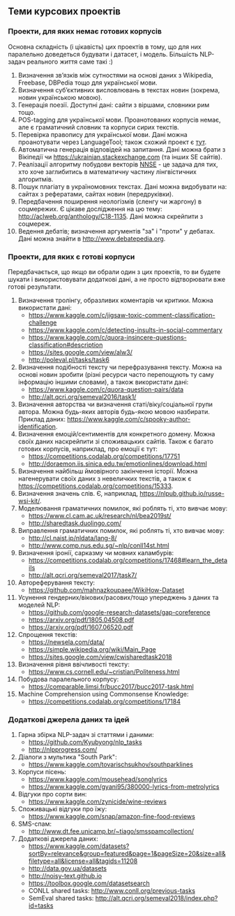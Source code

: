 ## Теми курсових проектів

### Проекти, для яких немає готових корпусів

Основна складність (і цікавість) цих проектів в тому, що для них паралельно доведеться будувати і датасет, і модель. Більшість NLP-задач реального життя саме такі :)

1. Визначення зв’язків між сутностями на основі даних з Wikipedia, Freebase, DBPedia тощо для української мови.
2. Визначення суб’єктивних висловлювань в текстах новин (зокрема, новин українською мовою).
3. Генерація поезії. Доступні дані: сайти з віршами, словники рим тощо.
4. POS-tagging для української мови. Проанотованих корпусів немає, але є граматичний словник та корпуси сирих текстів.
5. Перевірка правопису для української мови. Дані можна проанотувати через LanguageTool; також схожий проект є [тут](https://github.com/khrystyna-skopyk/ukr_spell_check).
6. Автоматична генерація відповідей на запитання. Дані можна брати з Вікіпедії чи https://ukrainian.stackexchange.com (та інших SE сайтів).
7. Реалізації алгоритму побудови векторів [NNSE](https://www.ncbi.nlm.nih.gov/pmc/articles/PMC4497373/) - це задача для тих, хто хоче заглибитись в математичну частину лінгвістичних алгоритмів.
8. Пошук плагіату в україномовних текстах. Дані можна видобувати на: сайтах з рефератами, сайтах новин (передруківки).
9. Передбачення поширення неологізмів (сленгу чи жаргону) в соцмережих. Є цікаве дослідження на цю тему: http://aclweb.org/anthology/C18-1135. Дані можна скрейпити з соцмереж.
10. Ведення дебатів; визначення аргументів "за" і "проти" у дебатах. Дані можна знайти в http://www.debatepedia.org.

### Проекти, для яких є готові корпуси

Передбачається, що якщо ви обрали один з цих проектів, то ви будете шукати і використовувати додаткові дані, а не просто відтворювати вже готові результати.

1. Визначення тролінгу, образливих коментарів чи критики. Можна використати дані:
    - https://www.kaggle.com/c/jigsaw-toxic-comment-classification-challenge
    - https://www.kaggle.com/c/detecting-insults-in-social-commentary
    - https://www.kaggle.com/c/quora-insincere-questions-classification#description
    - https://sites.google.com/view/alw3/
    - http://poleval.pl/tasks/task6
2. Визначення подібності тексту чи перефразування тексту. Можна на основі новин зробити (різні ресурси часто перепощують ту саму інформацію іншими словами), а також використати дані:
    - https://www.kaggle.com/c/quora-question-pairs/data
    - http://alt.qcri.org/semeval2016/task1/
3. Визначення авторства чи визначення статі/віку/соціальної групи автора. Можна будь-яких авторів будь-якою мовою назбирати. Приклад даних: https://www.kaggle.com/c/spooky-author-identification.
4. Визначення емоцій/сентиментів для конкретного домену. Можна своїх даних наскрейпити зі споживацьких сайтів. Також є багато готових корпусів, наприклад, про емоції є тут:
    - https://competitions.codalab.org/competitions/17751
    - http://doraemon.iis.sinica.edu.tw/emotionlines/download.html 
5. Визначення найбільш ймовірного закінчення історії. Можна нагенерувати своїх даних з невеличких текстів, а також є https://competitions.codalab.org/competitions/15333.
6. Визначення значень слів. Є, наприклад, https://nlpub.github.io/russe-wsi-kit/.
7. Моделювання граматичних помилок, які роблять ті, хто вивчає мову:
    - https://www.cl.cam.ac.uk/research/nl/bea2019st/ 
    - http://sharedtask.duolingo.com/
8. Виправлення граматичних помилок, які роблять ті, хто вивчає мову:
    - http://cl.naist.jp/nldata/lang-8/
    - http://www.comp.nus.edu.sg/~nlp/conll14st.html
9. Визначення іронії, сарказму чи мовних каламбурів:
    - https://competitions.codalab.org/competitions/17468#learn_the_details
    - http://alt.qcri.org/semeval2017/task7/
10. Автореферування тексту:
    - https://github.com/mahnazkoupaee/WikiHow-Dataset
11. Усунення гендерних/вікових/расових/тощо упереджень з даних та моделей NLP:
    - https://github.com/google-research-datasets/gap-coreference
    - https://arxiv.org/pdf/1805.04508.pdf
    - https://arxiv.org/pdf/1607.06520.pdf
12. Спрощення текстів:
    - https://newsela.com/data/ 
    - https://simple.wikipedia.org/wiki/Main_Page
    - https://sites.google.com/view/cwisharedtask2018 
13. Визначення рівня ввічливості тексту:
    - https://www.cs.cornell.edu/~cristian/Politeness.html
14. Побудова паралельного корпусу:
    - https://comparable.limsi.fr/bucc2017/bucc2017-task.html
15. Machine Comprehension using Commonsense Knowledge:
    - https://competitions.codalab.org/competitions/17184

### Додаткові джерела даних та ідей

1. Гарна збірка NLP-задач зі статтями і даними:
    - https://github.com/Kyubyong/nlp_tasks
    - http://nlpprogress.com/
2. Діалоги з мультика "South Park":
    - https://www.kaggle.com/tovarischsukhov/southparklines
3. Корпуси пісень:
    - https://www.kaggle.com/mousehead/songlyrics
    - https://www.kaggle.com/gyani95/380000-lyrics-from-metrolyrics
4. Відгуки про сорти вин:
    - https://www.kaggle.com/zynicide/wine-reviews
5. Споживацькі відгуки про їжу:
    - https://www.kaggle.com/snap/amazon-fine-food-reviews
6. SMS-спам:
    - http://www.dt.fee.unicamp.br/~tiago/smsspamcollection/
7. Додаткові джерела даних:
    - https://www.kaggle.com/datasets?sortBy=relevance&group=featured&page=1&pageSize=20&size=all&filetype=all&license=all&tagids=11208
    - http://data.gov.ua/datasets
    - http://noisy-text.github.io
    - https://toolbox.google.com/datasetsearch 
    - CONLL shared tasks: http://www.conll.org/previous-tasks
    - SemEval shared tasks: http://alt.qcri.org/semeval2018/index.php?id=tasks
